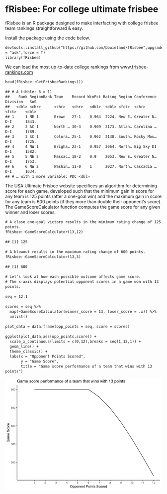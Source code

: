 # fRisbee: For college ultimate frisbee

fRisbee is an R package designed to make interfacting with college
frisbee team rankings straightforward & easy.

Install the package using the code below.

    devtools::install_github("https://github.com/bbwieland/fRisbee",upgrade = "ask",force = T)
    library(fRisbee)

We can load the most up-to-date college rankings from
www.frisbee-rankings.com

    head(fRisbee::GetFrisbeeRankings())

    ## # A tibble: 6 × 11
    ##    Rank RegionRank Team    Record WinPct Rating Region Conference Division   SoS
    ##   <dbl> <chr>      <chr>   <chr>   <dbl>  <dbl> <fct>  <chr>      <fct>    <dbl>
    ## 1     1 NE 1       Brown   27-1    0.964  2224. New E… Greater N… D-I      1843.
    ## 2     2 AC 1       North … 30-3    0.909  2173. Atlan… Carolina … D-I      1789.
    ## 3     3 SC 1       Colora… 25-1    0.962  2138. South… Rocky Mou… D-I      1725.
    ## 4     4 NW 1       Brigha… 22-1    0.957  2064. North… Big Sky DI D-I      1582.
    ## 5     5 NE 2       Massac… 18-2    0.9    2053. New E… Greater N… D-I      1753.
    ## 6     6 NW 2       Washin… 11-0    1      2027. North… Cascadia … D-I      1634.
    ## # … with 1 more variable: PDC <dbl>

The USA Ultimate Frisbee website specifices an algorithm for determining
score for each game, developed such that the minimum gain in score for
any team is 125 points (after a one-goal win) and the maximum gain in
score for any team is 600 points (if they more than double their
opponent’s score). The GameScoreCalculator function computes the game
score for any given winner and loser scores.

    # A close one-goal victory results in the minimum rating change of 125 points.
    fRisbee::GameScoreCalculator(13,12)

    ## [1] 125

    # A blowout results in the maximum rating change of 600 points.
    fRisbee::GameScoreCalculator(13,3)

    ## [1] 600

    # Let's look at how each possible outcome affects game score. 
    # The x-axis displays potential opponent scores in a game won with 13 points.

    seq = 12:1

    scores = seq %>%
      map(~GameScoreCalculator(winner_score = 13, loser_score = .x)) %>%
      unlist()

    plot_data = data.frame(opp_points = seq, score = scores)

    ggplot(plot_data,aes(opp_points,score)) +
      scale_x_continuous(limits = c(0,12),breaks = seq(1,12,1)) +
      geom_line() +
      theme_classic() +
      labs(x = "Opponent Points Scored",
           y = "Game Score",
           title = "Game score performance of a team that wins with 13 points")

![](README_files/figure-markdown_strict/unnamed-chunk-3-1.png)
